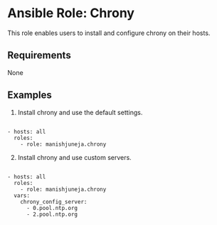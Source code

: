 # Ansible Role: Chrony

This role enables users to install and configure chrony on their hosts.


## Requirements

None

## Examples

1) Install chrony and use the default settings.

```

- hosts: all
  roles:
    - role: manishjuneja.chrony
```

2) Install chrony and use custom servers.

```

- hosts: all
  roles:
    - role: manishjuneja.chrony
  vars:
    chrony_config_server:
      - 0.pool.ntp.org
      - 2.pool.ntp.org
```
